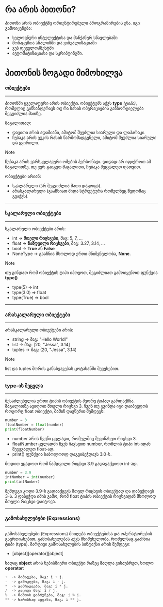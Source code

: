 # რა არის პითონი?
პითონი არის ობიექტზე ორიენტირებული პროგრამირების ენა. იგი გამოიყენება:
- ხელოვნური ინტელექტისა და მანქანურ სწავლებაში
- მონაცემთა ანალიზში და ვიზუალიზაციაში
- ვებ დეველოპმენტში
- ავტომატიზაციასა და სკრიპტინგში.

# პითონის ზოგადი მიმოხილვა
### ობიექტები
---
პითონში ყველაფერი არის ობიექტი. ობიექტებს აქვს **type** _(ტიპი)_, რომელიც განსაზღვრავს თუ რა სახის ოპერაციების განხორციელება შეგვიძლია მათზე.

მაგალითად:
- დავითი არის ადამიანი, ამიტომ შეუძლია სიარული და ლაპარაკი.
- ჩუბაკა არის ვუკის რასის წარმომადგენელი, ამიტომ შეუძლია სიარული და ყვირილი.

> [!NOTE]
> ჩუბაკა არის ვარსკვლავური ომების პერსონაჟი. დიდად არ იფიქროთ ამ მაგალითზე. თუ ვერ გაიგეთ მაგალითი, ჩუბაკა შეცვალეთ დათვით.

ობიექტები არიან:
- სკალარული (არ შეგვიძლია მათი დაყოფა).
- არასკალარული (გააჩნიათ შიდა სტრუქტურა რომელზეც წვდომაც გვაქვს).
---
### სკალარული ობიექტები
---
სკალარული ობიექტები არის:
- int      -> **მთელი რიცხვები**, მაგ: 5, 7, ...
- float    -> **ნამდვილი რიცხვები**, მაგ: 3.27, 3.14, ...
- bool     -> **True** ან **False**
- NoneType -> გააჩნია მხოლოდ ერთი მნიშვნელობა, **None**.

> [!NOTE]
> თუ გინდათ რომ ობიექტის ტიპი იპოვოთ, შეგიძლიათ გამოიყენოთ ფუნქცია **type()**
> - type(5)    => int
> - type(3.0)  => float
> - type(True) => bool
>

---
### არასკალარული ობიექტები
---
არასკალარული ობიექტები არის:
- string -> მაგ: "Hello World!"
- list   -> მაგ: [20, "Jessa", 3.14]
- tuples -> მაგ: (20, "Jessa", 3.14)

> [!NOTE]
> list და tuples შორის განსხვავებას ცოტახანში შევეხებით.

---
### type-ის შეცვლა
---

შესაძლებელია ერთი ტიპის ობიექტის მეორე ტიპად გარდაქმნა. მაგალითზე ავიღოთ მთელი რიცხვი 3. ჩვენ თუ გვინდა იგი დაიბეჭდოს როგორც float ობიექტი, მაშინ დავწერთ შემდეგს:

```python
number = 3
floatNumber = float(number)
print(floatNumber)
```

- number არის ჩვენი ცვლადი, რომელშიც შევინახეთ რიცხვი 3.
- floatNumber ცვლადში ჩვენ ჩავსვით number, რომლის ტიპი int-იდან შევცვალეთ float-ად.
- print() ფუნქცია საბოლოოდ დაგვიბეჭდავს 3.0-ს.

მოდით ვცადოთ რომ ნამდვილი რიცხვი 3.9 გადავაქციოთ int-ად.

```python
number = 3.9
intNumber = int(number)
print(intNumber)
```

შემდეგი კოდი 3.9-ს გადააქცევს მთელ რიცხვის ობიექტად და დაბეჭდავს 3-ს. 3 დაბეჭდა იმის გამო, რომ float ტიპის ობიექტის რიცხვიდან მხოლოდ მთელი რიცხვი დაიტოვა.

---
### გამოსახულებები (Expressions)
---

გამოსახულებები (Expressions) მიიღება ობიექტებისა და ოპერატორების გაერთიანებით. გამოსახულებას აქვს მნიშვნელობა, რომელსაც გააჩნია ტიპი (type).
მარტივი გამოსახულების სინტაქსი არის შემდეგი:
- [object][operator][object]

სადაც **object** არის ნებისმიერი ობიექტი რაზეც მაღლა ვისაუბრეთ, ხოლო **operator**:
```python
+  -> მიმატება, მაგ: i + j.
-  -> გამოკლება, მაგ: i - j.
*  -> გამრავლება, მაგ: i * j.
/  -> გაყოფა მაგ: i / j.
%  -> ნაშთის დაბრუნება, მაგ: i % j.
** -> ხარისხად აყვანა, მაგ: i ** j.
```
